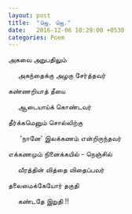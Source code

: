 ```yaml
---
layout: post
title:  "ஜெ. ஜெ."
date:   2016-12-06 10:29:00 +0530
categories: Poem
---
```

அகவை அறுபதிலும்

&nbsp;&nbsp;&nbsp;&nbsp;&nbsp;அகந்தைக்கு அழகு சேர்த்தவர்

கண்ணறியாத் தீயை

&nbsp;&nbsp;&nbsp;&nbsp;&nbsp;ஆடையாய்க் கொண்டவர்



தீர்க்கமெனும் சொல்லிற்கு


&nbsp;&nbsp;&nbsp;&nbsp;&nbsp; 'நானே' இலக்கணம் என்றிருந்தவர்

எக்கணமும் நினைக்கயில் - நெஞ்சில்

&nbsp;&nbsp;&nbsp;&nbsp;&nbsp;வீரத்தின் வித்தை விதைப்பவர்

⁠⁠⁠தலைமைக்கேயோர் தகுதி

&nbsp;&nbsp;&nbsp;&nbsp;&nbsp;கண்டதே  இறுதி !!

